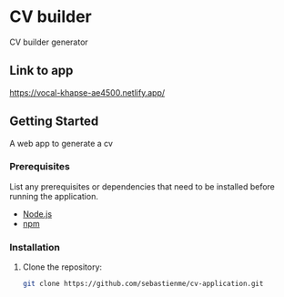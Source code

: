 # CV builder

CV builder generator

## Link to app

https://vocal-khapse-ae4500.netlify.app/

## Getting Started

A web app to generate a cv

### Prerequisites

List any prerequisites or dependencies that need to be installed before running the application.

- [Node.js](https://nodejs.org/)
- [npm](https://www.npmjs.com/)

### Installation

1. Clone the repository:

   ```bash
   git clone https://github.com/sebastienme/cv-application.git
